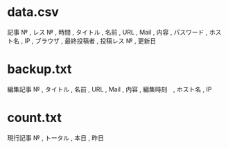 # data.csv

記事 № , レス № , 時間 , タイトル , 名前 , URL , Mail , 内容 , パスワード , ホスト名 , IP , ブラウザ , 最終投稿者 , 投稿レス № , 更新日

# backup.txt

編集記事 № , タイトル , 名前 , URL , Mail , 内容 , 編集時刻　, ホスト名 , IP

# count.txt

現行記事 № , トータル , 本日 , 昨日
